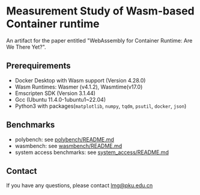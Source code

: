 # Measurement Study of Wasm-based Container runtime

An artifact for the paper entitled "WebAssembly for Container Runtime: Are We There Yet?".

## Prerequirements
- Docker Desktop with Wasm support (Version 4.28.0)
- Wasm Runtimes: Wasmer (v4.1.2), Wasmtime(v17.0)
- Emscripten SDK (Version 3.1.44)
- Gcc (Ubuntu 11.4.0-1ubuntu1~22.04)
- Python3 with packages(`matplotlib`, `numpy`, `tqdm`, `psutil`, `docker`, `json`)

## Benchmarks

- polybench: see [polybench/README.md](polybench/README.md)
- wasmbench: see [wasmbench/README.md](wasmbench/README.md)
- system access benchmarks: see [system_access/README.md](system_access/README.md)

## Contact

If you have any questions, please contact lmg@pku.edu.cn